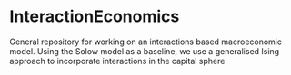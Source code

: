 # InteractionEconomics
General repository for working on an interactions based macroeconomic model. Using the Solow model as a baseline, we use a generalised Ising approach to incorporate interactions in the capital sphere
